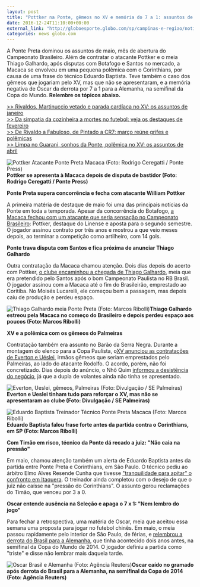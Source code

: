 ```yaml
---
layout: post
title: "Pottker na Ponte, gêmeos no XV e memória do 7 a 1: assuntos de maio"
date: 2016-12-24T11:10:00+00:00
external_link: "http://globoesporte.globo.com/sp/campinas-e-regiao/noticia/2016/12/pottker-na-ponte-gemeos-no-xv-e-memoria-do-7-1-assuntos-de-maio.html"
categories: news globo.com
---
```

A Ponte Preta dominou os assuntos de maio, mês de abertura do Campeonato Brasileiro. Além de contratar o atacante Pottker e o meia Thiago Galhardo, após disputas com Botafogo e Santos no mercado, a Macaca se envolveu em uma pequena polêmica com o Corinthians, por causa de uma frase do técnico Eduardo Baptista. Teve também o caso dos gêmeos que jogariam pelo XV, mas que não se apresentaram, e a memória negativa de Oscar da derrota por 7 a 1 para a Alemanha, na semifinal da Copa do Mundo. **Relembre os tópicos abaixo.**

[\>\>&nbsp;Rivaldos, Martinuccio vetado e parada cardíaca no XV: os assuntos de janeiro](http://globoesporte.globo.com/sp/campinas-e-regiao/noticia/2016/12/rivaldos-martinuccio-vetado-e-parada-cardiaca-no-xv-os-assuntos-de-janeiro.html)  
[\>\>&nbsp;Da simpatia da cozinheira a mortes no futebol: veja os destaques de fevereiro](http://globoesporte.globo.com/sp/campinas-e-regiao/noticia/2016/12/da-simpatia-da-cozinheira-mortes-no-futebol-veja-os-destaques-de-fevereiro.html)  
[\>\>&nbsp;De Rivaldo a Fabuloso, de Pintado a CR7: março reúne grifes e polêmicas](http://globoesporte.globo.com/sp/campinas-e-regiao/noticia/2016/12/de-rivaldo-fabuloso-de-pintado-cr7-marco-reune-grifes-e-polemicas.html)  
[\>\>&nbsp;Limpa no Guarani, sonhos da Ponte, polêmica no XV: os assuntos de abril](http://globoesporte.globo.com/sp/campinas-e-regiao/noticia/2016/12/limpa-no-guarani-sonhos-da-ponte-polemica-no-xv-os-assuntos-de-abril.html)

 ![Pottker Atacante Ponte Preta Macaca (Foto: Rodrigo Ceregatti / Ponte Press)](http://s2.glbimg.com/Znhexp6iwE-zwEuDHZoNWpSsYHc=/246x0:654x540/300x397/s.glbimg.com/es/ge/f/original/2016/05/25/pottker01.jpg "Pottker Atacante Ponte Preta Macaca (Foto: Rodrigo Ceregatti / Ponte Press)")**Pottker se apresenta à Macaca depois de&nbsp;disputa de bastidor (Foto: Rodrigo Ceregatti / Ponte Press)**

**Ponte Preta supera concorrência e fecha com atacante William Pottker**

A primeira matéria de destaque de maio foi uma das principais notícias da Ponte em toda a temporada. Apesar da concorrência do Botafogo, [a Macaca fechou com um atacante que seria sensação no Campeonato Brasileiro](http://globoesporte.globo.com/sp/campinas-e-regiao/futebol/noticia/2016/05/ponte-preta-supera-concorrencia-e-fecha-com-atacante-william-pottker.html): Pottker, destaque do Linense e aposta para o segundo semestre. O jogador assinou contrato por três anos e mostrou a que veio meses depois, ao terminar a competição como artilheiro, com 14 gols.

**Ponte trava disputa com Santos e fica próxima de anunciar Thiago Galhardo**

Outra contratação da Macaca chamou atenção. Dois dias depois do acerto com Pottker, [o clube encaminhou a chegada de Thiago Galhardo](http://globoesporte.globo.com/sp/campinas-e-regiao/futebol/noticia/2016/05/ponte-trava-disputa-com-santos-e-fica-proxima-de-anunciar-thiago-galhardo.html), meia que era pretendido pelo Santos após o bom Campeonato Paulista no RB Brasil. O jogador assinou com a Macaca até o fim do Brasileirão, emprestado ao Coritiba. No Moisés Lucarelli, ele começou bem a passagem, mas depois caiu de produção e perdeu espaço.

 ![Thiago Galhardo meia Ponte Preta (Foto: Marcos Ribolli)](http://s2.glbimg.com/biZjFBEwL1V-oLOIjy22Vz8WV7k=/0x313:1400x922/690x300/s.glbimg.com/es/ge/f/original/2016/05/25/galhardo.jpg "Thiago Galhardo meia Ponte Preta (Foto: Marcos Ribolli)")**Thiago Galhardo estreou pela Macaca no começo do Brasileiro e depois perdeu espaço aos poucos (Foto: Marcos Ribolli)**

**XV e a polêmica com os gêmeos do Palmeiras**

Contratação também era assunto no Barão da Serra Negra. Durante a montagem do elenco para a Copa Paulista, o[XV anunciou as contratações de Everton e Uéslei](http://globoesporte.globo.com/sp/campinas-e-regiao/futebol/noticia/2016/05/xv-oficializa-parceria-com-palmeiras-e-recebe-irmaos-gemeos-e-atacante.html), irmãos gêmeos que seriam emprestados pelo Palmeiras, ao lado do atacante Rodolfo. O acordo, porém, não foi concretizado. Dias depois do anúncio, o Nhô Quim [informou a desistência do negócio](http://globoesporte.globo.com/sp/campinas-e-regiao/futebol/times/xv-de-piracicaba/noticia/2016/05/apos-demora-na-apresentacao-xv-de-piracicaba-descarta-dupla-do-palmeiras.html), já que a dupla de volantes ainda não tinha se apresentado.

 ![Everton, Ueslei, gêmeos, Palmeiras (Foto: Divulgação / SE Palmeiras)](http://s2.glbimg.com/2H7sYaC-OdsvlvKLg_jDtSuDSC8=/0x23:960x441/690x300/s.glbimg.com/es/ge/f/original/2015/12/07/everton_ueslei.jpg "Everton, Ueslei, gêmeos, Palmeiras (Foto: Divulgação / SE Palmeiras)")**Everton e Ueslei tinham tudo para reforçar o XV, mas não se apresentaram ao clube (Foto: Divulgação / SE Palmeiras)**

 ![Eduardo Baptista Treinador Técnico Ponte Preta Macaca (Foto: Marcos Ribolli)](http://s2.glbimg.com/qzT1t4AXtL4J_aQJ4uDfUpsmDno=/454x285:1184x1252/300x397/s.glbimg.com/es/ge/f/original/2016/05/21/rib_4746_gVA2nsz.jpg "Eduardo Baptista Treinador Técnico Ponte Preta Macaca (Foto: Marcos Ribolli)")**Eduardo Baptista falou frase forte antes da partida contra o Corinthians, em SP (Foto: Marcos Ribolli)**

**Com Timão em risco, técnico da Ponte dá recado a juiz: "Não caia na pressão"**

Em maio, chamou atenção também um alerta de Eduardo Baptista antes da partida entre Ponte Preta e Corinthians, em São Paulo. O técnico pediu ao árbitro Elmo Alves Resende Cunha que tivesse ["tranquilidade para apitar" o confronto em Itaquera](http://globoesporte.globo.com/sp/campinas-e-regiao/futebol/times/ponte-preta/noticia/2016/05/com-timao-em-risco-tecnico-da-ponte-da-recado-juiz-nao-caia-na-pressao.html). O treinador ainda completou com o desejo de que o juiz não caísse na "pressão do Corinthians". O assunto gerou reclamações do Timão, que venceu por 3 a 0.

**Oscar entende ausência na Seleção e apaga o 7 x 1: "Nem lembro do jogo"**

Para fechar a retrospectiva, uma matéria de Oscar, meia que aceitou essa semana uma proposta para jogar no futebol chinês. Em maio, o meia passou rapidamente pelo interior de São Paulo, de férias, e [relembrou a derrota do Brasil para a Alemanha](http://globoesporte.globo.com/sp/campinas-e-regiao/futebol/noticia/2016/05/oscar-entende-ausencia-na-selecao-e-apaga-o-7-x-1-nem-lembro-do-jogo.html), que tinha acontecido dois anos antes, na semifinal da Copa do Mundo de 2014. O jogador definiu a partida como "triste" e disse não lembrar mais daquela tarde.

 ![Oscar Brasil e Alemanha (Foto: Agência Reuters)](http://s2.glbimg.com/fhLSoDbkaiHUcMQxeL-3prc8-aI=/0x0:3500x2030/690x400/s.glbimg.com/es/ge/f/original/2014/07/08/oscar_brasil-reu2.jpg "Oscar Brasil e Alemanha (Foto: Agência Reuters)")**Oscar caído no gramado após derrota do Brasil para a Alemanha, na semifinal da Copa de 2014 (Foto: Agência Reuters)**

